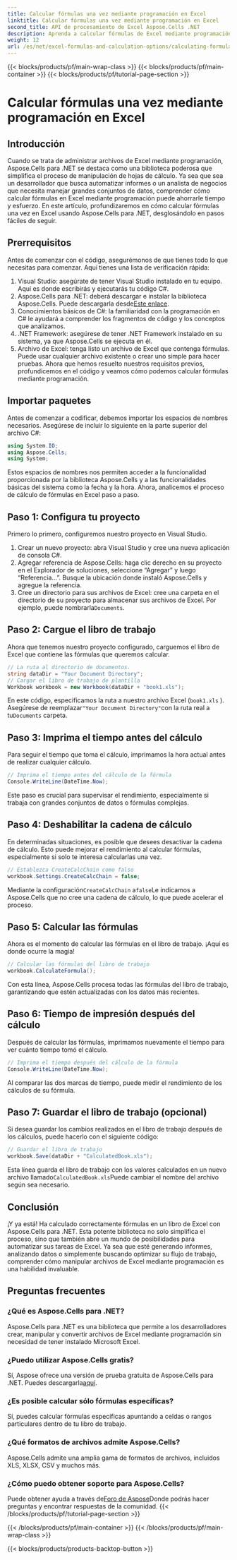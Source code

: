 ```yaml
---
title: Calcular fórmulas una vez mediante programación en Excel
linktitle: Calcular fórmulas una vez mediante programación en Excel
second_title: API de procesamiento de Excel Aspose.Cells .NET
description: Aprenda a calcular fórmulas de Excel mediante programación con Aspose.Cells para .NET en este tutorial paso a paso. Mejore sus habilidades de automatización de Excel.
weight: 12
url: /es/net/excel-formulas-and-calculation-options/calculating-formulas-once/
---
```


{{< blocks/products/pf/main-wrap-class >}}
{{< blocks/products/pf/main-container >}}
{{< blocks/products/pf/tutorial-page-section >}}

# Calcular fórmulas una vez mediante programación en Excel

## Introducción
Cuando se trata de administrar archivos de Excel mediante programación, Aspose.Cells para .NET se destaca como una biblioteca poderosa que simplifica el proceso de manipulación de hojas de cálculo. Ya sea que sea un desarrollador que busca automatizar informes o un analista de negocios que necesita manejar grandes conjuntos de datos, comprender cómo calcular fórmulas en Excel mediante programación puede ahorrarle tiempo y esfuerzo. En este artículo, profundizaremos en cómo calcular fórmulas una vez en Excel usando Aspose.Cells para .NET, desglosándolo en pasos fáciles de seguir.
## Prerrequisitos
Antes de comenzar con el código, asegurémonos de que tienes todo lo que necesitas para comenzar. Aquí tienes una lista de verificación rápida:
1. Visual Studio: asegúrate de tener Visual Studio instalado en tu equipo. Aquí es donde escribirás y ejecutarás tu código C#.
2.  Aspose.Cells para .NET: deberá descargar e instalar la biblioteca Aspose.Cells. Puede descargarla desde[Este enlace](https://releases.aspose.com/cells/net/). 
3. Conocimientos básicos de C#: la familiaridad con la programación en C# le ayudará a comprender los fragmentos de código y los conceptos que analizamos.
4. .NET Framework: asegúrese de tener .NET Framework instalado en su sistema, ya que Aspose.Cells se ejecuta en él.
5. Archivo de Excel: tenga listo un archivo de Excel que contenga fórmulas. Puede usar cualquier archivo existente o crear uno simple para hacer pruebas.
Ahora que hemos resuelto nuestros requisitos previos, profundicemos en el código y veamos cómo podemos calcular fórmulas mediante programación.
## Importar paquetes
Antes de comenzar a codificar, debemos importar los espacios de nombres necesarios. Asegúrese de incluir lo siguiente en la parte superior del archivo C#:
```csharp
using System.IO;
using Aspose.Cells;
using System;
```
Estos espacios de nombres nos permiten acceder a la funcionalidad proporcionada por la biblioteca Aspose.Cells y a las funcionalidades básicas del sistema como la fecha y la hora.
Ahora, analicemos el proceso de cálculo de fórmulas en Excel paso a paso.
## Paso 1: Configura tu proyecto
Primero lo primero, configuremos nuestro proyecto en Visual Studio.
1. Crear un nuevo proyecto: abra Visual Studio y cree una nueva aplicación de consola C#.
2. Agregar referencia de Aspose.Cells: haga clic derecho en su proyecto en el Explorador de soluciones, seleccione “Agregar” y luego “Referencia…”. Busque la ubicación donde instaló Aspose.Cells y agregue la referencia.
3.  Cree un directorio para sus archivos de Excel: cree una carpeta en el directorio de su proyecto para almacenar sus archivos de Excel. Por ejemplo, puede nombrarla`Documents`.
## Paso 2: Cargue el libro de trabajo
Ahora que tenemos nuestro proyecto configurado, carguemos el libro de Excel que contiene las fórmulas que queremos calcular.
```csharp
// La ruta al directorio de documentos.
string dataDir = "Your Document Directory";
// Cargar el libro de trabajo de plantilla
Workbook workbook = new Workbook(dataDir + "book1.xls");
```
En este código, especificamos la ruta a nuestro archivo Excel (`book1.xls` ). Asegúrese de reemplazar`"Your Document Directory"`con la ruta real a tu`Documents` carpeta.
## Paso 3: Imprima el tiempo antes del cálculo
Para seguir el tiempo que toma el cálculo, imprimamos la hora actual antes de realizar cualquier cálculo.
```csharp
// Imprima el tiempo antes del cálculo de la fórmula
Console.WriteLine(DateTime.Now);
```
Este paso es crucial para supervisar el rendimiento, especialmente si trabaja con grandes conjuntos de datos o fórmulas complejas.
## Paso 4: Deshabilitar la cadena de cálculo
En determinadas situaciones, es posible que desees desactivar la cadena de cálculo. Esto puede mejorar el rendimiento al calcular fórmulas, especialmente si solo te interesa calcularlas una vez.
```csharp
// Establezca CreateCalcChain como falso
workbook.Settings.CreateCalcChain = false;
```
 Mediante la configuración`CreateCalcChain` a`false`Le indicamos a Aspose.Cells que no cree una cadena de cálculo, lo que puede acelerar el proceso.
## Paso 5: Calcular las fórmulas
Ahora es el momento de calcular las fórmulas en el libro de trabajo. ¡Aquí es donde ocurre la magia!
```csharp
// Calcular las fórmulas del libro de trabajo
workbook.CalculateFormula();
```
Con esta línea, Aspose.Cells procesa todas las fórmulas del libro de trabajo, garantizando que estén actualizadas con los datos más recientes.
## Paso 6: Tiempo de impresión después del cálculo
Después de calcular las fórmulas, imprimamos nuevamente el tiempo para ver cuánto tiempo tomó el cálculo.
```csharp
// Imprima el tiempo después del cálculo de la fórmula
Console.WriteLine(DateTime.Now);
```
Al comparar las dos marcas de tiempo, puede medir el rendimiento de los cálculos de su fórmula.
## Paso 7: Guardar el libro de trabajo (opcional)
Si desea guardar los cambios realizados en el libro de trabajo después de los cálculos, puede hacerlo con el siguiente código:
```csharp
// Guardar el libro de trabajo
workbook.Save(dataDir + "CalculatedBook.xls");
```
 Esta línea guarda el libro de trabajo con los valores calculados en un nuevo archivo llamado`CalculatedBook.xls`Puede cambiar el nombre del archivo según sea necesario.

## Conclusión
¡Y ya está! Ha calculado correctamente fórmulas en un libro de Excel con Aspose.Cells para .NET. Esta potente biblioteca no solo simplifica el proceso, sino que también abre un mundo de posibilidades para automatizar sus tareas de Excel. Ya sea que esté generando informes, analizando datos o simplemente buscando optimizar su flujo de trabajo, comprender cómo manipular archivos de Excel mediante programación es una habilidad invaluable.
## Preguntas frecuentes
### ¿Qué es Aspose.Cells para .NET?
Aspose.Cells para .NET es una biblioteca que permite a los desarrolladores crear, manipular y convertir archivos de Excel mediante programación sin necesidad de tener instalado Microsoft Excel.
### ¿Puedo utilizar Aspose.Cells gratis?
 Sí, Aspose ofrece una versión de prueba gratuita de Aspose.Cells para .NET. Puedes descargarla[aquí](https://releases.aspose.com/).
### ¿Es posible calcular sólo fórmulas específicas?
Sí, puedes calcular fórmulas específicas apuntando a celdas o rangos particulares dentro de tu libro de trabajo.
### ¿Qué formatos de archivos admite Aspose.Cells?
Aspose.Cells admite una amplia gama de formatos de archivos, incluidos XLS, XLSX, CSV y muchos más.
### ¿Cómo puedo obtener soporte para Aspose.Cells?
 Puede obtener ayuda a través de[Foro de Aspose](https://forum.aspose.com/c/cells/9)Donde podrás hacer preguntas y encontrar respuestas de la comunidad.
{{< /blocks/products/pf/tutorial-page-section >}}

{{< /blocks/products/pf/main-container >}}
{{< /blocks/products/pf/main-wrap-class >}}

{{< blocks/products/products-backtop-button >}}
